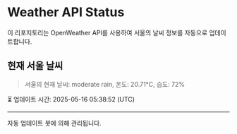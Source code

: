 
# Weather API Status

이 리포지토리는 OpenWeather API를 사용하여 서울의 날씨 정보를 자동으로 업데이트합니다.

## 현재 서울 날씨
> 서울의 현재 날씨: moderate rain, 온도: 20.71°C, 습도: 72%

⏳ 업데이트 시간: 2025-05-16 05:38:52 (UTC)

---
자동 업데이트 봇에 의해 관리됩니다.
